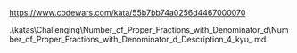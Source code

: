 https://www.codewars.com/kata/55b7bb74a0256d4467000070

.\katas\Challenging\Number_of_Proper_Fractions_with_Denominator_d\Number_of_Proper_Fractions_with_Denominator_d_Description_4_kyu_.md